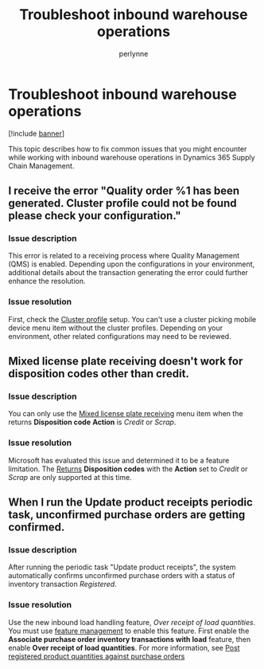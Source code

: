 ﻿---
# required metadata

title: Troubleshoot inbound warehouse operations
description: This topic describes how to fix common issues that you might encounter while working with inbound warehouse operations in Dynamics 365 Supply Chain Management.
author: perlynne
manager: tfehr
ms.date: 10/19/2020
ms.topic: article
ms.prod: 
ms.service: dynamics-ax-applications
ms.technology: 

# optional metadata

ms.search.form: 
# ROBOTS: 
audience: Application user
# ms.devlang: 
ms.reviewer: kamaybac
ms.search.scope: Core, Operations
# ms.tgt_pltfrm: 
ms.custom: 
ms.assetid: 
ms.search.region: Global
# ms.search.industry: 
ms.author: perlynne
ms.search.validFrom: 2020-10-19
ms.dyn365.ops.version: 10.0.15
---

# Troubleshoot inbound warehouse operations

[!include [banner](../includes/banner.md)]

This topic describes how to fix common issues that you might encounter while working with inbound warehouse operations in Dynamics 365 Supply Chain Management.

## I receive the error "Quality order %1 has been generated. Cluster profile could not be found please check your configuration."

### Issue description

This error is related to a receiving process where Quality Management (QMS) is enabled. Depending upon the configurations in your environment, additional details about the transaction generating the error could further enhance the resolution.

### Issue resolution

First, check the [Cluster profile](https://docs.microsoft.com/en-us/dynamics365/supply-chain/warehousing/set-up-cluster-picking) setup. You can't use a cluster picking mobile device menu item without the cluster profiles. Depending on your environment, other related configurations may need to be reviewed.

## Mixed license plate receiving doesn't work for disposition codes other than credit.

### Issue description

You can only use the [Mixed license plate receiving](https://docs.microsoft.com/en-us/dynamics365/supply-chain/warehousing/mixed-license-plate-receiving) menu item when the returns **Disposition code** **Action** is *Credit* or *Scrap*.

### Issue resolution

Microsoft has evaluated this issue and determined it to be a feature limitation. The [Returns](https://docs.microsoft.com/en-us/dynamics365/supply-chain/service-management/set-up-disposition-codes) **Disposition codes** with the **Action** set to *Credit* or *Scrap* are only supported at this time.

## When I run the Update product receipts periodic task, unconfirmed purchase orders are getting confirmed.

### Issue description

After running the periodic task "Update product receipts", the system automatically confirms unconfirmed purchase orders with a status of inventory transaction *Registered*.

### Issue resolution

Use the new inbound load handling feature, *Over receipt of load quantities*. You must use [feature management](../../fin-ops-core/fin-ops/get-started/feature-management/feature-management-overview.md) to enable this feature. First enable the **Associate purchase order inventory transactions with load** feature, then enable **Over receipt of load quantities**. For more information, see [Post registered product quantities against purchase orders](inbound-load-handling.md#post-registered-quantities)
